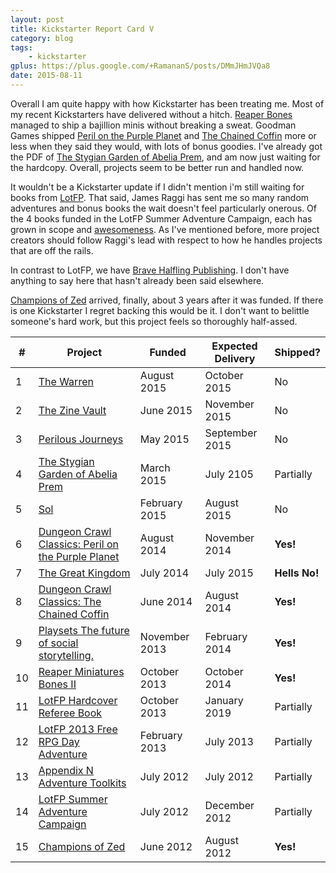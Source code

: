```yaml
---
layout: post
title: Kickstarter Report Card V
category: blog
tags:
    - kickstarter
gplus: https://plus.google.com/+RamananS/posts/DMmJHmJVQa8
date: 2015-08-11
---
```


Overall I am quite happy with how Kickstarter has been treating me. Most of my recent Kickstarters have delivered without a hitch. [Reaper Bones][10] managed to ship a bajillion minis without breaking a sweat. Goodman Games shipped [Peril on the Purple Planet][6] and [The Chained Coffin][8] more or less when they said they would, with lots of bonus goodies. I've already got the PDF of [The Stygian Garden of Abelia Prem][4], and am now just waiting for the hardcopy. Overall, projects seem to be better run and handled now.

It wouldn't be a Kickstarter update if I didn't mention i'm still waiting for books from [LotFP][]. That said, James Raggi has sent me so many random adventures and bonus books the wait doesn't feel particularly onerous. Of the 4 books funded in the LotFP Summer Adventure Campaign, each has grown in scope and [awesomeness][]. As I've mentioned before, more project creators should follow Raggi's lead with respect to how he handles projects that are off the rails.

In contrast to LotFP, we have [Brave Halfling Publishing][13]. I don't have anything to say here that hasn't already been said elsewhere.

[Champions of Zed][15] arrived, finally, about 3 years after it was funded. If there is one Kickstarter I regret backing this would be it. I don't want to belittle someone's hard work, but this project feels so thoroughly half-assed.



| #  | Project                                                 | Funded        | Expected Delivery | Shipped?
|----|---------------------------------------------------------|---------------|-------------------|----------
|  1 | [The Warren][1]                                         | August 2015   | October 2015      | No
|  2 | [The Zine Vault][2]                                     | June 2015     | November 2015     | No
|  3 | [Perilous Journeys][3]                                  | May 2015      | September 2015    | No
|  4 | [The Stygian Garden of Abelia Prem][4]                  | March 2015    | July 2105         | Partially
|  5 | [Sol][5]                                                | February 2015 | August 2015       | No
|  6 | [Dungeon Crawl Classics: Peril on the Purple Planet][6] | August 2014   | November 2014     | **Yes!**
|  7 | [The Great Kingdom][7]                                  | July 2014     | July 2015         | **Hells No!**
|  8 | [Dungeon Crawl Classics: The Chained Coffin][8]         | June 2014     | August 2014       | **Yes!**
|  9 | [Playsets The future of social storytelling.][9]        | November 2013 | February 2014     | **Yes!**
| 10 | [Reaper Miniatures Bones II][10]                        | October 2013  | October 2014      | **Yes!**
| 11 | [LotFP Hardcover Referee Book][11]                      | October 2013  | January 2019      | Partially
| 12 | [LotFP 2013 Free RPG Day Adventure][12]                 | February 2013 | July 2013         | Partially
| 13 | [Appendix N Adventure Toolkits][13]                     | July 2012     | July 2012         | Partially
| 14 | [LotFP Summer Adventure Campaign][14]                   | July 2012     | December 2012     | Partially
| 15 | [Champions of Zed][15]                                  | June 2012     | August 2012       | **Yes!**


[1]:  https://www.kickstarter.com/projects/bullypulpitgames/the-warren-0
[2]:  https://www.kickstarter.com/projects/1462075846/the-zine-vault
[3]:  https://www.kickstarter.com/projects/1735046512/perilous-journeys
[4]:  https://www.kickstarter.com/projects/464014331/the-stygian-garden-of-abelia-prem
[5]:  https://www.kickstarter.com/projects/946041344/sol-tabletop-rpg
[6]:  https://www.kickstarter.com/projects/1409961192/dungeon-crawl-classics-peril-on-the-purple-planet
[7]:  https://www.kickstarter.com/projects/720223857/the-great-kingdom
[8]:  https://www.kickstarter.com/projects/1409961192/dungeon-crawl-classics-the-chained-coffin
[9]:  http://www.kickstarter.com/projects/985647565/playsets-the-future-of-social-storytelling
[10]: http://www.kickstarter.com/projects/1513061270/reaper-miniatures-bones-ii-the-return-of-mr-bones
[11]: http://www.indiegogo.com/projects/lotfp-hardcover-referee-book
[12]: http://www.kickstarter.com/projects/1939191852/lotfp-2013-free-rpg-day-adventure
[13]: http://www.kickstarter.com/projects/1778492214/appendix-n-adventure-toolkits-dcc-rpg-modules
[14]: http://www.indiegogo.com/projects/153307
[15]: http://www.kickstarter.com/projects/280000504/champions-of-zed-zero-edition-dungeoneering

[report-card-iv]: http://save.vs.totalpartykill.ca/blog/kickstarter-report-card-iv/
[lotfp]: http://lotfp.com/
[awesomeness]: https://plus.google.com/112262093672917983853/posts/RaChFABu1E2